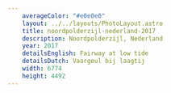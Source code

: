 ```yaml
---
    averageColor: "#e0e0e0"
    layout: ../../layouts/PhotoLayout.astro
    title: noordpolderzijl-nederland-2017
    description: Noordpolderzijl, Nederland
    year: 2017
    detailsEnglish: Fairway at low tide
    detailsDutch: Vaargeul bij laagtij
    width: 6774
    height: 4492
---
```

